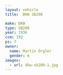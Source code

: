 ```yaml
---
layout: vehicle
title:  DKW SB200

make: DKW
type: SB200
year: 1936
ccm: 192
ps: 7
owner:
  name: Martin Orgler
  gender: m
images:
  - url: dkw-sb200-1.jpg
---
```

